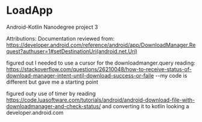 # LoadApp
Android-Kotlin Nanodegree project 3

Attributions:
Documentation reviewed from:
https://developer.android.com/reference/android/app/DownloadManager.Request?authuser=1#setDestinationUri(android.net.Uri)

figured out I needed to use a cursor for the downloadmanger.query reading: 
https://stackoverflow.com/questions/26210048/how-to-receive-status-of-download-manager-intent-until-download-success-or-faile
--my code is different but gave me a starting point

figured outy use of timer by reading 
https://code.luasoftware.com/tutorials/android/android-download-file-with-downloadmanager-and-check-status/
and converting it to kotlin looking a developer.android.com